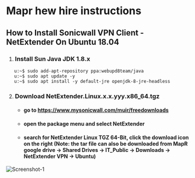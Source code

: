 # Mapr hew hire instructions
## How to Install Sonicwall VPN Client - NetExtender On Ubuntu 18.04
1. ### Install Sun Java JDK 1.8.x
  ```u:~$ sudo apt-get istall -y common-software-properties
     u:~$ sudo add-apt-repository ppa:webupd8team/java
     u:~$ sudo apt update -y
     u:~$ sudo apt install -y default-jre openjdk-8-jre-headless
  ```
 2. ### Download NetExtender.Linux.x.x.yyy.x86_64.tgz
     - #### go to https://www.mysonicwall.com/muir/freedownloads
     - #### open the package menu and select NetExtender
     - #### search for NetExtender Linux TGZ 64-Bit, click the download icon on the right (Note: the tar file can also be downloaded from MapR google drive -> Shared Drives -> IT_Public -> Downloads -> NetExtender VPN -> Ubuntu)
![Screenshot-1](image.2PXWG0.png)
